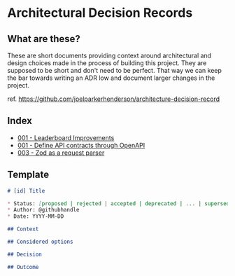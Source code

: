 # Architectural Decision Records

## What are these?

These are short documents providing context around architectural and design choices made in the process of building this project. They are supposed to be short and don't need to be perfect. That way we can keep the bar towards writing an ADR low and document larger changes in the project.

ref. https://github.com/joelparkerhenderson/architecture-decision-record

## Index

- [001 - Leaderboard Improvements](adr/001-leaderboard.md)
- [001 - Define API contracts through OpenAPI](adr/002-api-contracts.md)
- [003 - Zod as a request parser](adr/003-zod.md)

## Template

```markdown
# [id] Title

* Status: [proposed | rejected | accepted | deprecated | ... | superseded by ADR-002]
* Author: @githubhandle
* Date: YYYY-MM-DD

## Context

## Considered options

## Decision

## Outcome
```
